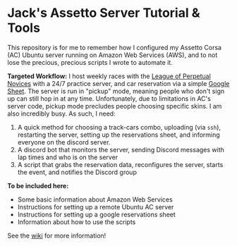 # Jack's Assetto Server Tutorial & Tools
This repository is for me to remember how I configured my Assetto Corsa (AC) Ubuntu server running on Amazon Web Services (AWS), and to not lose the precious, precious scripts I wrote to automate it. 

**Targeted Workflow:** I host weekly races with the [League of Perpetual Novices](https://discord.me/LoPeN) with a 24/7 practice server, and car reservation via a simple [Google Sheet](https://www.google.ca/sheets/about/). The server is run in "pickup" mode, meaning people who don't sign up can still hop in at any time. Unfortunately, due to limitations in AC's server code, pickup mode precludes people choosing specific skins. I am also incredibly busy. As such, I need:
 1. A quick method for choosing a track-cars combo, uploading (via `ssh`), restarting the server, setting up the reservations sheet, and informing everyone on the discord server.
 2. A discord bot that monitors the server, sending Discord messages with lap times and who is on the server
 3. A script that grabs the reservation data, reconfigures the server, starts the event, and notifies the Discord group

**To be included here:**
 * Some basic information about Amazon Web Services
 * Instructions for setting up a remote Ubuntu AC server
 * Instructions for setting up a google reservations sheet
 * Information about how to use the scripts

See the [wiki](https://github.com/jaxankey/Jax-Assetto-Tools/wiki) for more information!
